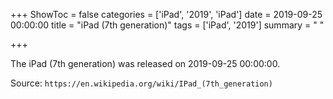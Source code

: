 +++
ShowToc = false
categories = ['iPad', '2019', 'iPad']
date = 2019-09-25 00:00:00
title = "iPad (7th generation)"
tags = ['iPad', '2019']
summary = " "

+++

The iPad (7th generation) was released on 2019-09-25 00:00:00.

Source: `https://en.wikipedia.org/wiki/IPad_(7th_generation)`


